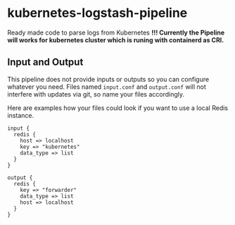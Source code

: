 # kubernetes-logstash-pipeline
Ready made code to parse logs from Kubernetes
**!!! Currently the Pipeline will works for kubernetes cluster which is runing with containerd as CRI.**

## Input and Output ##

This pipeline does not provide inputs or outputs so you can configure whatever you need. Files named `input.conf` and `output.conf` will not interfere with updates via git, so name your files accordingly.

Here are examples how your files could look if you want to use a local Redis instance.

```
input {
  redis {
    host => localhost
    key => "kubernetes"
    data_type => list
  }
}

output {
  redis {
    key => "forwarder"
    data_type => list
    host => localhost
  }
}
```
